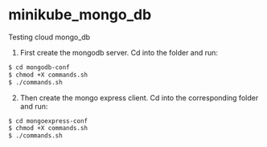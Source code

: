 # minikube_mongo_db

Testing cloud mongo_db

1. First create the mongodb server. Cd into the folder and run:

```bash
$ cd mongodb-conf
$ chmod +X commands.sh
$ ./commands.sh
```

2. Then create the mongo express client. Cd into the corresponding folder and run:

```bash
$ cd mongoexpress-conf
$ chmod +X commands.sh
$ ./commands.sh
```
